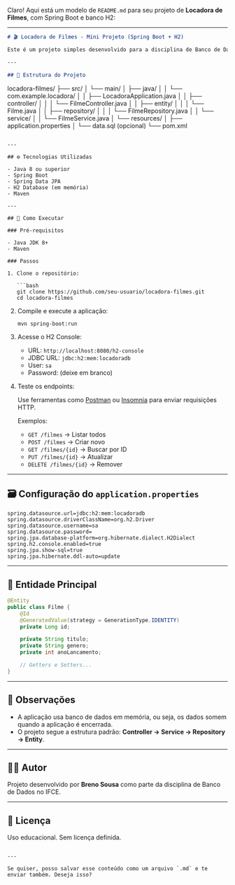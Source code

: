 Claro! Aqui está um modelo de `README.md` para seu projeto de **Locadora de Filmes**, com Spring Boot e banco H2:

---

```markdown
# 🎬 Locadora de Filmes - Mini Projeto (Spring Boot + H2)

Este é um projeto simples desenvolvido para a disciplina de Banco de Dados. O objetivo é demonstrar as operações básicas de CRUD em uma aplicação backend feita em Java utilizando Spring Boot e banco de dados em memória H2.

---

## 📁 Estrutura do Projeto

```

locadora-filmes/
├── src/
│   └── main/
│       ├── java/
│       │   └── com.example.locadora/
│       │       ├── LocadoraApplication.java
│       │       ├── controller/
│       │       │   └── FilmeController.java
│       │       ├── entity/
│       │       │   └── Filme.java
│       │       ├── repository/
│       │       │   └── FilmeRepository.java
│       │       └── service/
│       │           └── FilmeService.java
│       └── resources/
│           ├── application.properties
│           └── data.sql (opcional)
└── pom.xml

````

---

## ⚙️ Tecnologias Utilizadas

- Java 8 ou superior
- Spring Boot
- Spring Data JPA
- H2 Database (em memória)
- Maven

---

## 🚀 Como Executar

### Pré-requisitos

- Java JDK 8+
- Maven

### Passos

1. Clone o repositório:

   ```bash
   git clone https://github.com/seu-usuario/locadora-filmes.git
   cd locadora-filmes
````

2. Compile e execute a aplicação:

   ```bash
   mvn spring-boot:run
   ```

3. Acesse o H2 Console:

   * URL: `http://localhost:8080/h2-console`
   * JDBC URL: `jdbc:h2:mem:locadoradb`
   * User: `sa`
   * Password: (deixe em branco)

4. Teste os endpoints:

   Use ferramentas como [Postman](https://www.postman.com/) ou [Insomnia](https://insomnia.rest/) para enviar requisições HTTP.

   Exemplos:

   * `GET /filmes` → Listar todos
   * `POST /filmes` → Criar novo
   * `GET /filmes/{id}` → Buscar por ID
   * `PUT /filmes/{id}` → Atualizar
   * `DELETE /filmes/{id}` → Remover

---

## 🗃️ Configuração do `application.properties`

```properties
spring.datasource.url=jdbc:h2:mem:locadoradb
spring.datasource.driverClassName=org.h2.Driver
spring.datasource.username=sa
spring.datasource.password=
spring.jpa.database-platform=org.hibernate.dialect.H2Dialect
spring.h2.console.enabled=true
spring.jpa.show-sql=true
spring.jpa.hibernate.ddl-auto=update
```

---

## 🧱 Entidade Principal

```java
@Entity
public class Filme {
    @Id
    @GeneratedValue(strategy = GenerationType.IDENTITY)
    private Long id;

    private String titulo;
    private String genero;
    private int anoLancamento;

    // Getters e Setters...
}
```

---

## 📌 Observações

* A aplicação usa banco de dados em memória, ou seja, os dados somem quando a aplicação é encerrada.
* O projeto segue a estrutura padrão: **Controller → Service → Repository → Entity**.

---

## 👨‍🎓 Autor

Projeto desenvolvido por **Breno Sousa** como parte da disciplina de Banco de Dados no IFCE.

---

## 📃 Licença

Uso educacional. Sem licença definida.

```

---

Se quiser, posso salvar esse conteúdo como um arquivo `.md` e te enviar também. Deseja isso?
```
